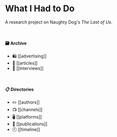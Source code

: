 # What I Had to Do

A research project on Naughty Dog's *The Last of Us*.

<br>

#### 🗃️ Archive

* 🛍️ [[advertising]]
* 📰 [[articles]]
* 🎤 [[interviews]]

<br>

#### 📋 Directories

* ✏️ [[authors]]
* 📺 [[channels]]
* 🖥️ [[platforms]]
* 📓 [[publications]]
* 🕗 [[timeline]]